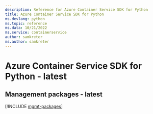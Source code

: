 ```yaml
---
description: Reference for Azure Container Service SDK for Python
title: Azure Container Service SDK for Python
ms.devlang: python
ms.topic: reference
ms.data: 10/21/2022
ms.service: containerservice
author: samkreter
ms.author: samkreter
---
```

# Azure Container Service SDK for Python - latest

## Management packages - latest
[!INCLUDE [mgmt-packages](container-service-mgmt-index.md)]